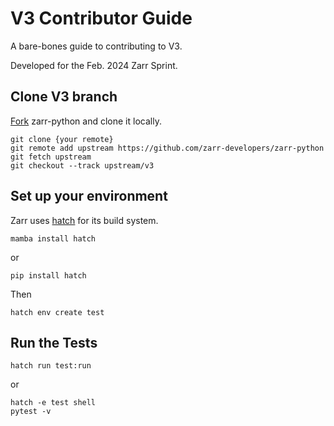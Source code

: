 # V3 Contributor Guide

A bare-bones guide to contributing to V3.

Developed for the Feb. 2024 Zarr Sprint.

## Clone V3 branch

[Fork](https://github.com/zarr-developers/zarr-python/fork) zarr-python and clone it locally.

```
git clone {your remote}
git remote add upstream https://github.com/zarr-developers/zarr-python
git fetch upstream
git checkout --track upstream/v3
```

## Set up your environment

Zarr uses [hatch](https://hatch.pypa.io/) for its build system.

```
mamba install hatch
```

or

```
pip install hatch
```

Then

```
hatch env create test
```

## Run the Tests

```
hatch run test:run 
```

or

```
hatch -e test shell
pytest -v
```